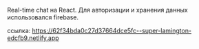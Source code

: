 Real-time chat на React. Для авторизации и хранения данных использовался firebase.

ссылка: https://62f34bda0c27d37664dce5fc--super-lamington-edcfb9.netlify.app